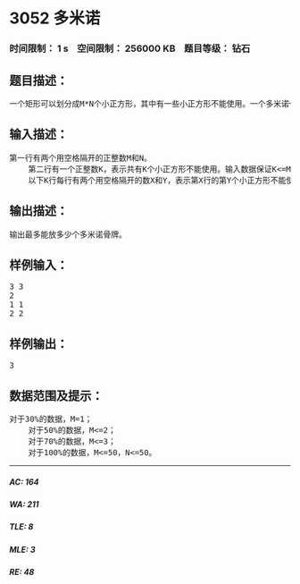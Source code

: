 # 3052 多米诺   
### 时间限制： 1 s&nbsp;&nbsp;&nbsp;&nbsp;空间限制： 256000 KB&nbsp;&nbsp;&nbsp;&nbsp;题目等级： 钻石  
## 题目描述：  

<pre>
一个矩形可以划分成M*N个小正方形，其中有一些小正方形不能使用。一个多米诺骨牌占用两个相邻的小正方形。试问整个区域内最多可以不重叠地放多少个多米诺骨牌且不占用任何一个被标记为无法使用的小正方形。
</pre>
  
  
## 输入描述：  

<pre>
第一行有两个用空格隔开的正整数M和N。
    第二行有一个正整数K，表示共有K个小正方形不能使用。输入数据保证K<=M*N。
    以下K行每行有两个用空格隔开的数X和Y，表示第X行的第Y个小正方形不能使用。
</pre>
  
  
## 输出描述：  

<pre>
输出最多能放多少个多米诺骨牌。
</pre>
  
  
## 样例输入：  

<pre>
3 3
2
1 1
2 2
</pre>
  
  
## 样例输出：  

<pre>
3
</pre>
  
  
## 数据范围及提示：  

<pre>
对于30%的数据，M=1；
    对于50%的数据，M<=2；
    对于70%的数据，M<=3；
    对于100%的数据，M<=50，N<=50。
</pre>
  
  
***  

##### AC: 164  
##### WA: 211  
##### TLE: 8  
##### MLE: 3  
##### RE: 48  
